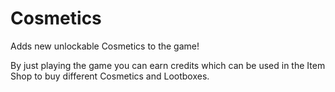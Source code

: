 # Cosmetics

Adds new unlockable Cosmetics to the game!

By just playing the game you can earn credits which can be used in the <cg>Item Shop</c> to buy different <cl>Cosmetics</c> and <cl>Lootboxes</c>.